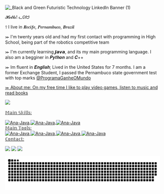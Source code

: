 
![_Black and Green Futuristic Technology LinkedIn Banner (1)](https://github.com/ashtarts/ashtarts/assets/101262493/2c576be8-ae33-46b3-ab75-b0b9ae05f031)



𝓗𝓮𝓵𝓵𝓸! ᓚᘏᗢ

⫯ I live in 𝑹𝒆𝒄𝒊𝒇𝒆, 𝑷𝒆𝒓𝒏𝒂𝒎𝒃𝒖𝒄𝒐, 𝑩𝒓𝒂𝒛𝒊𝒍

⪼ I'm twenty years old and had my first contact with programming in High School, being part of the robotics competitive team

⪼ I'm currently learning 𝙅𝙖𝙫𝙖, and its my main programming language. I also am a begginer in 𝑷𝒚𝒕𝒉𝒐𝒏 and 𝑪++ 

⪼ Im fluent in 𝑬𝒏𝒈𝒍𝒊𝒔𝒉; Lived in the United States for 7 months. I am a former Exchange Student, I passed the Pernambuco state government test with top marks <a href="https://www.instagram.com/GanheoMundoPE/">@ProgramaGanheOMundo

⪼ About me: On my free time I like to play video games, listen to music and read books

  <div>
  <img height="130cm" src="https://github-readme-stats.vercel.app/api?username=ashtarts&show_icons=true&theme=dracula&include_all_commits=true&count_private=true"/>
  <div>  
    
 𝕄𝕒𝕚𝕟 𝕊𝕜𝕚𝕝𝕝𝕤:
  <div>
  <img align="center" alt="Ana-Java" height="30" width="40" src="https://cdn.jsdelivr.net/gh/devicons/devicon/icons/java/java-original.svg" />
  <img align="center" alt="Ana-Java" height="30" width="40" src="https://cdn.jsdelivr.net/gh/devicons/devicon/icons/python/python-original-wordmark.svg" />
  <img align="center" alt="Ana-Java" height="30" width="40" src="https://cdn.jsdelivr.net/gh/devicons/devicon/icons/c/c-original.svg" />
 <div>
  𝕄𝕒𝕚𝕟 𝕋𝕠𝕠𝕝𝕤:
     <div>
       <img align="center" alt="Ana-Java" height="30" width="40" src="https://cdn.jsdelivr.net/gh/devicons/devicon/icons/jetbrains/jetbrains-original.svg" />
    <img align="center" alt="Ana-Java" height="30" width="40" src="https://cdn.jsdelivr.net/gh/devicons/devicon/icons/intellij/intellij-original.svg" />
    <img align="center" alt="Ana-Java" height="30" width="40" src="https://cdn.jsdelivr.net/gh/devicons/devicon/icons/pycharm/pycharm-original.svg" />
     <img align="center" alt="Ana-Java" height="30" width="40" src="https://cdn.jsdelivr.net/gh/devicons/devicon/icons/vscode/vscode-original-wordmark.svg" />
 
 <div>
ℂ𝕠𝕟𝕥𝕒𝕔𝕥:

   <a href="https://www.instagram.com/ashtarts" target="blank"><img src="https://img.shields.io/badge/Instagram-E4405F?style=for-the-badge&logo=instagram&logoColor=white" target="blank"></a>
   <a href="mailto:anadelira1001@gmail.com" target="blank"><img src="https://img.shields.io/badge/Gmail-D14836?style=for-the-badge&logo=gmail&logoColor=white" target="blank"></a>
   <a href="https://www.linkedin.com/in/ana-lira-1103b7246/" target="blank"><img src="https://img.shields.io/badge/LinkedIn-0077B5?style=for-the-badge&logo=linkedin&logoColor=white" target="blank"></a>
 <div>

 <picture>
  <source media="(prefers-color-scheme: dark)" srcset="https://raw.githubusercontent.com/platane/platane/output/github-contribution-grid-snake-dark.svg">
  <source media="(prefers-color-scheme: light)" srcset="https://raw.githubusercontent.com/platane/platane/output/github-contribution-grid-snake.svg">
  <img alt="github contribution grid snake animation" src="https://raw.githubusercontent.com/platane/platane/output/github-contribution-grid-snake.svg">
</picture>
   

 
   
          
                                                                                                                                    
